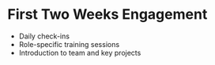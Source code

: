 # First Two Weeks Engagement

- Daily check-ins
- Role-specific training sessions
- Introduction to team and key projects